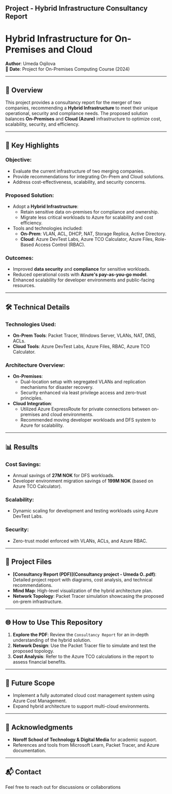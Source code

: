 ## Project - Hybrid Infrastructure Consultancy Report

# Hybrid Infrastructure for On-Premises and Cloud
 
**Author**: Umeda Oqilova  
📅 **Date**: Project for On-Premises Computing Course (2024)  

---

## 📘 Overview

This project provides a consultancy report for the merger of two companies, recommending a **Hybrid Infrastructure** to meet their unique operational, security and compliance needs. The proposed solution balances **On-Premises** and **Cloud (Azure)** infrastructure to optimize cost, scalability, security, and efficiency.

---

## 📝 Key Highlights

### **Objective**:
- Evaluate the current infrastructure of two merging companies.
- Provide recommendations for integrating On-Prem and Cloud solutions.
- Address cost-effectiveness, scalability, and security concerns.

### **Proposed Solution**:
- Adopt a **Hybrid Infrastructure**:
  - Retain sensitive data on-premises for compliance and ownership.
  - Migrate less critical workloads to Azure for scalability and cost efficiency.
- Tools and technologies included:
  - **On-Prem**: VLAN, ACL, DHCP, NAT, Storage Replica, Active Directory.
  - **Cloud**: Azure DevTest Labs, Azure TCO Calculator, Azure Files, Role-Based Access Control (RBAC).

### **Outcomes**:
- Improved **data security** and **compliance** for sensitive workloads.
- Reduced operational costs with **Azure's pay-as-you-go model**.
- Enhanced scalability for developer environments and public-facing resources.

---

## 🛠️ Technical Details

### **Technologies Used**:
- **On-Prem Tools**: Packet Tracer, Windows Server, VLANs, NAT, DNS, ACLs.
- **Cloud Tools**: Azure DevTest Labs, Azure Files, RBAC, Azure TCO Calculator.

### **Architecture Overview**:
- **On-Premises**:
  - Dual-location setup with segregated VLANs and replication mechanisms for disaster recovery.
  - Security enhanced via least privilege access and zero-trust principles.
- **Cloud Integration**:
  - Utilized Azure ExpressRoute for private connections between on-premises and cloud environments.
  - Recommended moving developer workloads and DFS system to Azure for scalability.

---

## 📊 Results

### **Cost Savings**:
- Annual savings of **27M NOK** for DFS workloads.
- Developer environment migration savings of **199M NOK** (based on Azure TCO Calculator).

### **Scalability**:
- Dynamic scaling for development and testing workloads using Azure DevTest Labs.

### **Security**:
- Zero-trust model enforced with VLANs, ACLs, and Azure RBAC.

---

## 📂 Project Files

- **[Consultancy Report (PDF)](Consultancy project - Umeda O..pdf)**: Detailed project report with diagrams, cost analysis, and technical recommendations.
- **Mind Map**: High-level visualization of the hybrid architecture plan.
- **Network Topology**: Packet Tracer simulation showcasing the proposed on-prem infrastructure.

---

## 🌐 How to Use This Repository

1. **Explore the PDF**: Review the `Consultancy Report` for an in-depth understanding of the hybrid solution.
2. **Network Design**: Use the Packet Tracer file to simulate and test the proposed topology.
3. **Cost Analysis**: Refer to the Azure TCO calculations in the report to assess financial benefits.

---

## 🚀 Future Scope

- Implement a fully automated cloud cost management system using Azure Cost Management.
- Expand hybrid architecture to support multi-cloud environments.

---

## 🤝 Acknowledgments

- **Noroff School of Technology & Digital Media** for academic support.
- References and tools from Microsoft Learn, Packet Tracer, and Azure documentation.

---

## 📬 Contact

Feel free to reach out for discussions or collaborations
